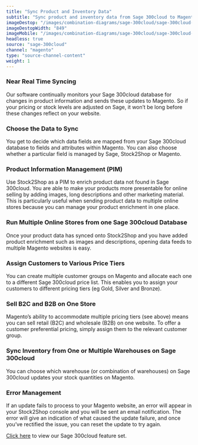 ```yaml
---
title: "Sync Product and Inventory Data"
subtitle: "Sync product and inventory data from Sage 300cloud to Magento."
imageDestop: "/images/combination-diagrams/sage-300cloud/sage-300cloud-magento-inventory.svg"
imageDestopWidth: "849"
imageMobile: "/images/combination-diagrams/sage-300cloud/sage-300cloud-magento-inventory.svg"
headless: true
source: "sage-300cloud"
channel: "magento"
type: "source-channel-content"
weight: 1
---
```


### Near Real Time Syncing
Our software continually monitors your Sage 300cloud database for changes in product information and sends these updates to Magento. So if your pricing or stock levels are adjusted on Sage, it won’t be long before these changes reflect on your website.

### Choose the Data to Sync
You get to decide which data fields are mapped from your Sage 300cloud database to fields and attributes within Magento. You can also choose whether a particular field is managed by Sage, Stock2Shop or Magento.

### Product Information Management (PIM)
Use Stock2Shop as a PIM to enrich product data not found in Sage 300cloud. You are able to make your products more presentable for online selling by adding images, long descriptions and other marketing material. This is particularly useful when sending product data to multiple online stores because you can manage your product enrichment in one place.

### Run Multiple Online Stores from one Sage 300cloud Database
Once your product data has synced onto Stock2Shop and you have added product enrichment such as images and descriptions, opening data feeds to multiple Magento websites is easy.

### Assign Customers to Various Price Tiers
You can create multiple customer groups on Magento and allocate each one to a different Sage 300cloud price list. This enables you to assign your customers to different pricing tiers (eg Gold, Silver and Bronze). 

### Sell B2C and B2B on One Store
Magento’s ability to accommodate multiple pricing tiers (see above) means you can sell retail (B2C) and wholesale (B2B) on one website. To offer a customer preferential pricing, simply assign them to the relevant customer group.

### Sync Inventory from One or Multiple Warehouses on Sage 300cloud
You can choose which warehouse (or combination of warehouses) on Sage 300cloud updates your stock quantities on Magento.

### Error Management
If an update fails to process to your Magento website, an error will appear in your Stock2Shop console and you will be sent an email notification. The error will give an indication of what caused the update failure, and once you’ve rectified the issue, you can reset the update to try again.


[Click here](/help/features/sage-300cloud/ "Sage 300cloud Features") to view our Sage 300cloud feature set.